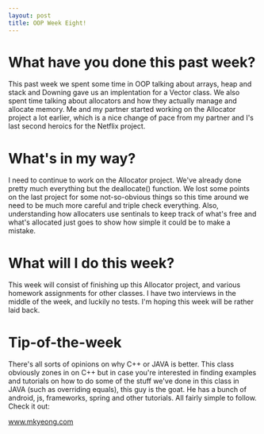```yaml
---
layout: post
title: OOP Week Eight!
---
```


# What have you done this past week?

This past week we spent some time in OOP talking about arrays, heap and stack and Downing gave us an implentation for a Vector class. We also spent time talking about allocators and how they actually manage and allocate memory. Me and my partner started working on the Allocator project a lot earlier, which is a nice change of pace from my partner and I's last second heroics for the Netflix project.  

# What's in my way?

I need to continue to work on the Allocator project. We've already done pretty much everything but the deallocate() function. We lost some points on the last project for some not-so-obvious things so this time around we need to be much more careful and triple check everything. Also, understanding how allocaters use sentinals to keep track of what's free and what's allocated just goes to show how simple it could be to make a mistake.

# What will I do this week?

This week will consist of finishing up this Allocator project, and various homework assignments for other classes. I have two interviews in the middle of the week, and luckily no tests. I'm hoping this week will be rather laid back.

# Tip-of-the-week

There's all sorts of opinions on why C++ or JAVA is better. This class obviously zones in on C++ but in case you're interested in finding examples and tutorials on how to do some of the stuff we've done in this class in JAVA (such as overriding equals), this guy is the goat. He has a bunch of android, js, frameworks, spring and other tutorials. All fairly simple to follow. Check it out:

www.mkyeong.com
